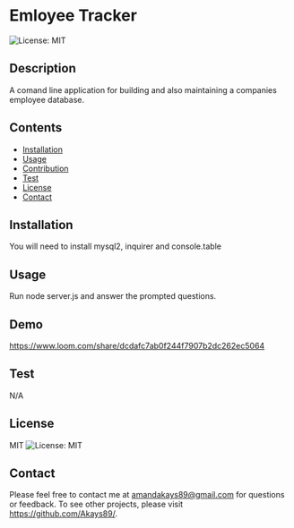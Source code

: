 
# Emloyee Tracker
![License: MIT](https://img.shields.io/badge/License-MIT-yellow.svg)
## Description
A comand line application for building and also maintaining a companies employee database.
## Contents
* [Installation](#Installation)
* [Usage](#Usage)
* [Contribution](#Contributions)
* [Test](#Test)
* [License](#License)
* [Contact](#Questions?)
## Installation
 You will need to install mysql2, inquirer and console.table
## Usage
Run node server.js and answer the prompted questions.
## Demo
https://www.loom.com/share/dcdafc7ab0f244f7907b2dc262ec5064
## Test
N/A
## License
MIT
![License: MIT](https://img.shields.io/badge/License-MIT-yellow.svg)
## Contact
Please feel free to contact me at amandakays89@gmail.com for questions or feedback. 
To see other projects, please visit https://github.com/Akays89/.
